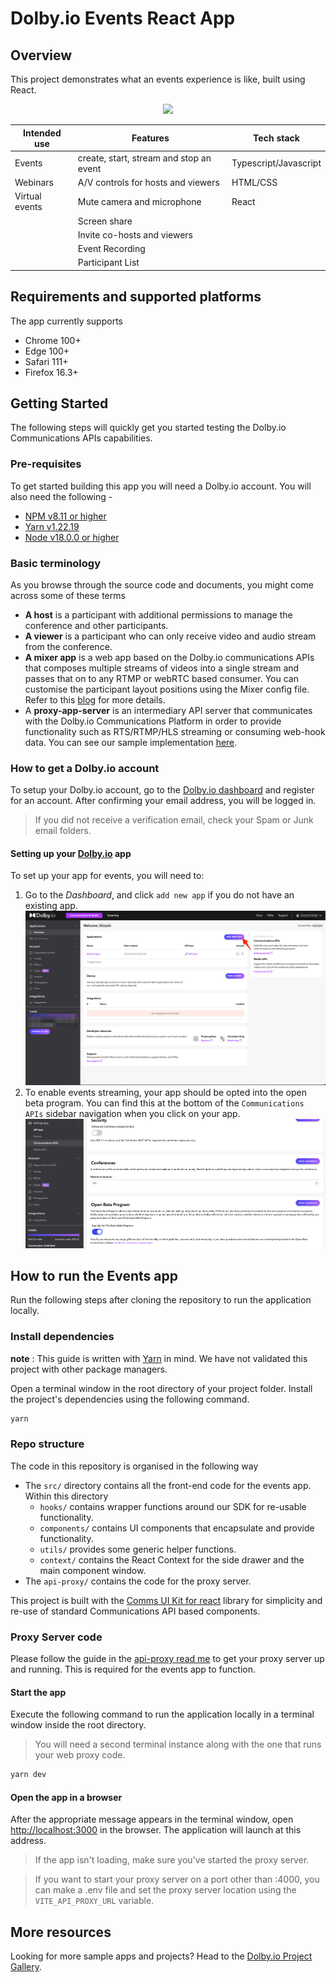 # Dolby.io Events React App

## Overview

This project demonstrates what an events experience is like, built using React.

<p align="center">
    <img src="./documentation/assets/banner.jpg" width="175px" />
</p>

| Intended use   | Features                                | Tech stack            |
| -------------- | --------------------------------------- | --------------------- |
| Events         | create, start, stream and stop an event | Typescript/Javascript |
| Webinars       | A/V controls for hosts and viewers      | HTML/CSS              |
| Virtual events | Mute camera and microphone              | React                 |
|                | Screen share                            |                       |
|                | Invite co-hosts and viewers             |                       |
|                | Event Recording                         |                       |
|                | Participant List                        |                       |

## Requirements and supported platforms

The app currently supports

- Chrome 100+
- Edge 100+
- Safari 111+
- Firefox 16.3+

## Getting Started

The following steps will quickly get you started testing the Dolby.io Communications APIs capabilities.

### Pre-requisites

To get started building this app you will need a Dolby.io account. You will also need the following -

- [NPM v8.11 or higher](https://docs.npmjs.com/downloading-and-installing-node-js-and-npm)
- [Yarn v1.22.19](https://classic.yarnpkg.com/lang/en/docs/install/#mac-stable)
- [Node v18.0.0 or higher](https://nodejs.org/en/download)

### Basic terminology

As you browse through the source code and documents, you might come across some of these terms

- **A host** is a participant with additional permissions to manage the conference and other participants.
- **A viewer** is a participant who can only receive video and audio stream from the conference.
- **A mixer app** is a web app based on the Dolby.io communications APIs that composes multiple streams of videos into a single stream and passes that on to any RTMP or webRTC based consumer. You can customise the participant layout positions using the Mixer config file. Refer to this [blog](https://dolby.io/blog/creating-a-custom-mixer-layout-for-streaming-a-conference/) for more details.
- A **proxy-app-server** is an intermediary API server that communicates with the Dolby.io Communications Platform in order to provide functionality such as RTS/RTMP/HLS streaming or consuming web-hook data. You can see our sample implementation [here](./api-proxy).

### How to get a Dolby.io account

To setup your Dolby.io account, go to the [Dolby.io dashboard](https://dolby.io) and register for an account. After confirming your email address, you will be logged in.

> If you did not receive a verification email, check your Spam or Junk email folders.

#### Setting up your [Dolby.io](https://dashboard.dolby.io) app

To set up your app for events, you will need to:

1. Go to the _Dashboard_, and click `add new app` if you do not have an existing app. ![dashboard](./documentation/Dashboard-events.png)
2. To enable events streaming, your app should be opted into the open beta program. You can find this at the bottom of the `Communications APIs` sidebar navigation when you click on your app. ![dashboard](./documentation/open-beta.png)

## How to run the Events app

Run the following steps after cloning the repository to run the application locally.

### Install dependencies

**note** : This guide is written with [Yarn](https://yarnpkg.com/) in mind. We have not validated this project with other package managers.

Open a terminal window in the root directory of your project folder. Install the project's dependencies using the following command.

```bash
yarn
```

### Repo structure

The code in this repository is organised in the following way

- The `src/` directory contains all the front-end code for the events app. Within this directory
  - `hooks/` contains wrapper functions around our SDK for re-usable functionality.
  - `components/` contains UI components that encapsulate and provide functionality.
  - `utils/` provides some generic helper functions.
  - `context/` contains the React Context for the side drawer and the main component window.
- The `api-proxy/` contains the code for the proxy server.

This project is built with the [Comms UI Kit for react](https://github.com/dolbyio/comms-uikit-react) library for simplicity and re-use of standard Communications API based components.

### Proxy Server code

Please follow the guide in the [api-proxy read me](./api-proxy/README.md) to get your proxy server up and running. This is required for the events app to function.

#### Start the app

Execute the following command to run the application locally in a terminal window inside the root directory.

> You will need a second terminal instance along with the one that runs your web proxy code.

```bash
yarn dev
```

#### Open the app in a browser

After the appropriate message appears in the terminal window, open <http://localhost:3000> in the browser. The application will launch at this address.

> If the app isn't loading, make sure you've started the proxy server.

> If you want to start your proxy server on a port other than :4000, you can make a .env file and set the proxy server location using the `VITE_API_PROXY_URL` variable.

## More resources

Looking for more sample apps and projects? Head to the [Dolby.io Project Gallery](https://docs.dolby.io/communications-apis/page/gallery).
